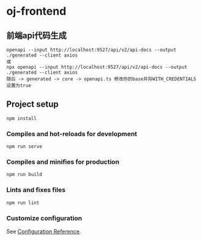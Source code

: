 # oj-frontend

## 前端api代码生成
```shell
openapi --input http://localhost:9527/api/v2/api-docs --output ./generated --client axios  
或 
npx openapi --input http://localhost:9527/api/v2/api-docs --output ./generated --client axios
随后 -> generated -> core -> openapi.ts 修改你的base并将WITH_CREDENTIALS设置为true
```

## Project setup
```
npm install
```

### Compiles and hot-reloads for development
```
npm run serve
```

### Compiles and minifies for production
```
npm run build
```

### Lints and fixes files
```
npm run lint
```

### Customize configuration
See [Configuration Reference](https://cli.vuejs.org/config/).
